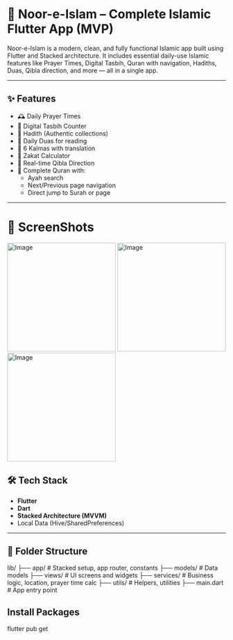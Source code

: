 # 📱 Noor-e-Islam – Complete Islamic Flutter App (MVP)

Noor-e-Islam is a modern, clean, and fully functional Islamic app built using Flutter and Stacked architecture. It includes essential daily-use Islamic features like Prayer Times, Digital Tasbih, Quran with navigation, Hadiths, Duas, Qibla direction, and more — all in a single app.

---

## ✨ Features

- 🕰️ Daily Prayer Times
- 📿 Digital Tasbih Counter
- 📜 Hadith (Authentic collections)
- 🤲 Daily Duas for reading
- 🧾 6 Kalmas with translation
- 🧮 Zakat Calculator
- 🕋 Real-time Qibla Direction
- 📖 Complete Quran with:
  - Ayah search
  - Next/Previous page navigation
  - Direct jump to Surah or page

---

# 📱 ScreenShots

<img width="250" alt="Image" src="https://github.com/user-attachments/assets/678995d4-14b3-4a54-a893-6e115a66ca7b" />

<img width="250" alt="Image" src="https://github.com/user-attachments/assets/ff9d7a32-a6c7-40b5-a869-6085140538a5" />

<img width="250" alt="Image" src="https://github.com/user-attachments/assets/c8740bc6-65b4-4d37-bb58-22bec99069d7" />

## 🛠️ Tech Stack

- **Flutter**
- **Dart**
- **Stacked Architecture (MVVM)**
- Local Data (Hive/SharedPreferences)

---

## 📂 Folder Structure

lib/
├── app/ # Stacked setup, app router, constants
├── models/ # Data models
├── views/ # UI screens and widgets
├── services/ # Business logic, location, prayer time calc
├── utils/ # Helpers, utilities
├── main.dart # App entry point

## Install Packages

   flutter pub get
